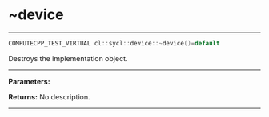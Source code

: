 # ~device

---

```cpp
COMPUTECPP_TEST_VIRTUAL cl::sycl::device::~device()=default
```


Destroys the implementation object. 


---
**Parameters:**

**Returns:** No description.

---

